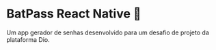 # BatPass React Native 🦇
Um app gerador de senhas desenvolvido para um desafio de projeto da plataforma Dio.
